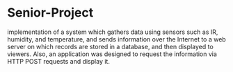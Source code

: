 # Senior-Project
implementation of a system which gathers data using sensors such as IR, humidity, and temperature, and sends information over the Internet to a web server on which records are stored in a database, and then displayed to viewers. Also, an application was designed to request the information via HTTP POST requests and display it.
